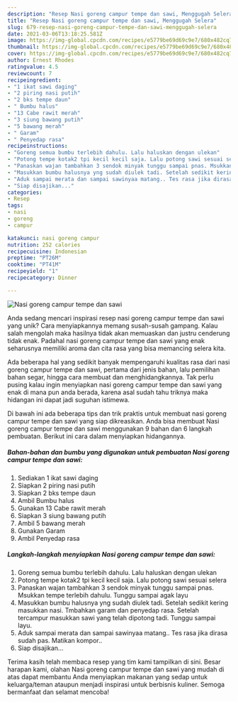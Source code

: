 ```yaml
---
description: "Resep Nasi goreng campur tempe dan sawi, Menggugah Selera"
title: "Resep Nasi goreng campur tempe dan sawi, Menggugah Selera"
slug: 679-resep-nasi-goreng-campur-tempe-dan-sawi-menggugah-selera
date: 2021-03-06T13:18:25.581Z
image: https://img-global.cpcdn.com/recipes/e5779be69d69c9e7/680x482cq70/nasi-goreng-campur-tempe-dan-sawi-foto-resep-utama.jpg
thumbnail: https://img-global.cpcdn.com/recipes/e5779be69d69c9e7/680x482cq70/nasi-goreng-campur-tempe-dan-sawi-foto-resep-utama.jpg
cover: https://img-global.cpcdn.com/recipes/e5779be69d69c9e7/680x482cq70/nasi-goreng-campur-tempe-dan-sawi-foto-resep-utama.jpg
author: Ernest Rhodes
ratingvalue: 4.5
reviewcount: 7
recipeingredient:
- "1 ikat sawi daging"
- "2 piring nasi putih"
- "2 bks tempe daun"
- " Bumbu halus"
- "13 Cabe rawit merah"
- "3 siung bawang putih"
- "5 bawang merah"
- " Garam"
- " Penyedap rasa"
recipeinstructions:
- "Goreng semua bumbu terlebih dahulu. Lalu haluskan dengan ulekan"
- "Potong tempe kotak2 tpi kecil kecil saja. Lalu potong sawi sesuai selera"
- "Panaskan wajan tambahkan 3 sendok minyak tunggu sampai pnas. Msukkan tempe terlebih dahulu. Tunggu sampai agak layu"
- "Masukkan bumbu halusnya yng sudah diulek tadi. Setelah sedikit kering masukkan nasi. Tmbahkan garam dan penyedap rasa. Setelah tercampur masukkan sawi yang telah dipotong tadi. Tunggu sampai layu."
- "Aduk sampai merata dan sampai sawinyaa matang.. Tes rasa jika dirasa sudah pas. Matikan kompor.."
- "Siap disajikan..."
categories:
- Resep
tags:
- nasi
- goreng
- campur

katakunci: nasi goreng campur 
nutrition: 252 calories
recipecuisine: Indonesian
preptime: "PT26M"
cooktime: "PT41M"
recipeyield: "1"
recipecategory: Dinner

---
```



![Nasi goreng campur tempe dan sawi](https://img-global.cpcdn.com/recipes/e5779be69d69c9e7/680x482cq70/nasi-goreng-campur-tempe-dan-sawi-foto-resep-utama.jpg)

Anda sedang mencari inspirasi resep nasi goreng campur tempe dan sawi yang unik? Cara menyiapkannya memang susah-susah gampang. Kalau salah mengolah maka hasilnya tidak akan memuaskan dan justru cenderung tidak enak. Padahal nasi goreng campur tempe dan sawi yang enak seharusnya memiliki aroma dan cita rasa yang bisa memancing selera kita.

Ada beberapa hal yang sedikit banyak mempengaruhi kualitas rasa dari nasi goreng campur tempe dan sawi, pertama dari jenis bahan, lalu pemilihan bahan segar, hingga cara membuat dan menghidangkannya. Tak perlu pusing kalau ingin menyiapkan nasi goreng campur tempe dan sawi yang enak di mana pun anda berada, karena asal sudah tahu triknya maka hidangan ini dapat jadi suguhan istimewa.




Di bawah ini ada beberapa tips dan trik praktis untuk membuat nasi goreng campur tempe dan sawi yang siap dikreasikan. Anda bisa membuat Nasi goreng campur tempe dan sawi menggunakan 9 bahan dan 6 langkah pembuatan. Berikut ini cara dalam menyiapkan hidangannya.

<!--inarticleads1-->

##### Bahan-bahan dan bumbu yang digunakan untuk pembuatan Nasi goreng campur tempe dan sawi:

1. Sediakan 1 ikat sawi daging
1. Siapkan 2 piring nasi putih
1. Siapkan 2 bks tempe daun
1. Ambil  Bumbu halus
1. Gunakan 13 Cabe rawit merah
1. Siapkan 3 siung bawang putih
1. Ambil 5 bawang merah
1. Gunakan  Garam
1. Ambil  Penyedap rasa




<!--inarticleads2-->

##### Langkah-langkah menyiapkan Nasi goreng campur tempe dan sawi:

1. Goreng semua bumbu terlebih dahulu. Lalu haluskan dengan ulekan
1. Potong tempe kotak2 tpi kecil kecil saja. Lalu potong sawi sesuai selera
1. Panaskan wajan tambahkan 3 sendok minyak tunggu sampai pnas. Msukkan tempe terlebih dahulu. Tunggu sampai agak layu
1. Masukkan bumbu halusnya yng sudah diulek tadi. Setelah sedikit kering masukkan nasi. Tmbahkan garam dan penyedap rasa. Setelah tercampur masukkan sawi yang telah dipotong tadi. Tunggu sampai layu.
1. Aduk sampai merata dan sampai sawinyaa matang.. Tes rasa jika dirasa sudah pas. Matikan kompor..
1. Siap disajikan...




Terima kasih telah membaca resep yang tim kami tampilkan di sini. Besar harapan kami, olahan Nasi goreng campur tempe dan sawi yang mudah di atas dapat membantu Anda menyiapkan makanan yang sedap untuk keluarga/teman ataupun menjadi inspirasi untuk berbisnis kuliner. Semoga bermanfaat dan selamat mencoba!
